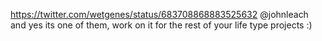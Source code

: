 https://twitter.com/wetgenes/status/683708868883525632 @johnleach and yes its one of them, work on it for the rest of your life type projects :)